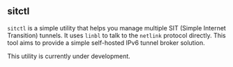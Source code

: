sitctl
---

`sitctl` is a simple utility that helps you manage multiple SIT (Simple Internet Transition) tunnels. It uses `linbl` to talk to the `netlink` protocol directly. This tool aims to provide a simple self-hosted IPv6 tunnel broker solution.


This utility is currently under development.